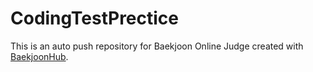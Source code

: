 # CodingTestPrectice
This is an auto push repository for Baekjoon Online Judge created with [BaekjoonHub](https://github.com/BaekjoonHub/BaekjoonHub).
